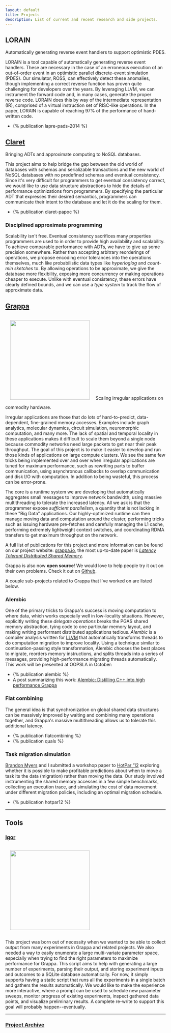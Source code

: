 ```yaml
---
layout: default
title: Projects
description: List of current and recent research and side projects.
---
```


<a name="LORAIN"></a>
## LORAIN
Automatically generating reverse event handlers to support optimistic PDES.

LORAIN is a tool capable of automatically generating reverse event handlers.
These are necessary in the case of an erroneous execution of an out-of-order event in an optimistic parallel discrete-event simulation (PDES).
Our simulator, ROSS, can effectively detect these anomalies, though implementing a correct reverse function has proven quite challenging for developers over the years.
By leveraging LLVM, we can instrument the forward code and, in many cases, generate the proper reverse code.
LORAIN does this by way of the intermediate representation (IR), comprised of a virtual instruction set of RISC-like operations.
In the paper, LORAIN is capable of reaching 97% of the performance of hand-written code.

- {% publication lapre-pads-2014 %}

<a name="Claret"></a>
## [Claret](claret.html)
Bringing ADTs and approximate computing to NoSQL databases.

This project aims to help bridge the gap between the old world of databases with schemas and serializable transactions and the new world of NoSQL databases with no predefined schemas and eventual consistency. Since it's very difficult for programmers to get eventual consistency correct, we would like to use data structure abstractions to hide the details of performance optimizations from programmers. By specifying the particular ADT that expresses their desired semantics, programmers can communicate their intent to the database and let it do the scaling for them.

- {% publication claret-papoc %}

### Disciplined approximate programming

Scalability isn't free. Eventual consistency sacrifices many properties programmers are used to in order to provide high availability and scalability. To achieve comparable performance with ADTs, we have to give up some precision somewhere. Rather than accepting arbitrary reorderings of operations, we propose encoding error tolerances into the operations themselves, much like probabilistic data types like *hyperloglog* and *count-min sketches* to. By allowing operations to be approximate, we give the database more flexibility, exposing more concurrency or making operations cheaper to execute. Unlike with eventual consistency, these errors have clearly defined bounds, and we can use a *type system* to track the flow of approximate data.


<a name="Grappa"></a>
## [Grappa](http://grappa.io)
<img src="{{site.base}}/img/grappa_logo.svg" class="pull-right" style="width:250px;margin:15px"/>
Scaling irregular applications on commodity hardware.

Irregular applications are those that do lots of hard-to-predict, data-dependent, fine-grained memory accesses. Examples include graph analytics, molecular dynamics, circuit simulation, neuromorphic computation, and many more. The lack of spatial and temporal locality in these applications makes it difficult to scale them beyond a single node because commodity networks need large packets to get near their peak throughput. The goal of this project is to make it easier to develop and run those kinds of applications on large compute clusters. We see the same few tricks being implemented over and over when irregular applications are tuned for maximum performance, such as rewriting parts to buffer communication, using asynchronous callbacks to overlap communication and disk I/O with computation. In addition to being wasteful, this process can be error-prone.

The core is a runtime system we are developing that automatically aggregates small messages to improve network bandwidth, using massive multithreading to tolerate the increased latency. All we ask is that the programmer expose *sufficient parallelism*, a quantity that is not lacking in these "Big Data" applications. Our highly-optimized runtime can then manage moving data and computation around the cluster, performing tricks such as issuing hardware pre-fetches and carefully managing the L1 cache, performing extremely lightweight context switches, and coordinating RDMA transfers to get maximum throughput on the network.

A full list of publications for this project and more information can be found on our project website: [grappa.io](http://grappa.io), the most up-to-date paper is *[Latency Tolerant Distributed Shared Memory](http://sampa.cs.washington.edu/grappa/papers/grappa-tr-14-05-03.pdf)*.

Grappa is also now **open source**! We would love to help people try it out on their own problems. Check it out on [Github](http://github.com/uwsampa/grappa).

A couple sub-projects related to Grappa that I've worked on are listed below.

### Alembic
One of the primary tricks to Grappa's success is moving computation to where data, which works especially well in low-locality situations. However, explicitly writing these *delegate operations* breaks the PGAS shared memory abstraction, tying code to one particular memory layout, and making writing performant distributed applications tedious. *Alembic* is a compiler analysis written for [LLVM](http://llvm.org) that automatically transforms threads to do computation migration to improve locality. Using a technique similar to continuation-passing style transformation, Alembic chooses the best places to migrate, reorders memory instructions, and splits threads into a series of messages, providing high-performance migrating threads automatically. This work will be presented at OOPSLA in October:

- {% publication alembic %}
- A post summarizing this work: [Alembic: Distilling C++ into high performance Grappa]({{site.base}}/posts/alembic-appearing-at-oopsla14.html)

### Flat combining
The general idea is that synchronization on global shared data structures can be massively improved by waiting and combining many operations together, and Grappa's massive multithreading allows us to tolerate this additional latency.

- {% publication flatcombining %}
- {% publication quals %}

### Task migration simulation
[Brandon Myers](http://www.cs.washington.edu/homes/bdmyers/) and I submitted a workshop paper to [HotPar '12](https://www.usenix.org/conference/hotpar12) exploring whether it is possible to make profitable predictions about when to move a task its the data (migration) rather than moving the data. Our study involved instrumenting the shared memory accesses in a few simple benchmarks, collecting an execution trace, and simulating the cost of data movement under different migration policies, including an optimal migration schedule.

- {% publication hotpar12 %}

---

<a name="Igor"></a>
## Tools
### [Igor](http://github.com/bholt/igor)
<img src="{{site.base}}/img/mini-igor.jpg" class="img-thumbnail pull-right" style="width:250px;margin:15px"/>

This project was born out of necessity when we wanted to be able to collect output from many experiments in Grappa and related projects. We also needed a way to easily enumerate a large multi-variate parameter space, especially when trying to find the right parameters to maximize performance for Grappa. This script aims to help with generating a large number of experiments, parsing their output, and storing experiment inputs and outcomes to a SQLite database automatically. For now, it simply supports having a static script that runs all the experiments in a single batch and gathers the results automatically. We would like to make the experience more interactive, where a prompt can be used to schedule new parameter sweeps, monitor progress of existing experiments, inspect gathered data points, and visualize preliminary results. A complete re-write to support this goal will probably happen--eventually.


---

### [Project Archive](old.html)
